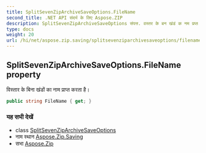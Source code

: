 ```yaml
---
title: SplitSevenZipArchiveSaveOptions.FileName
second_title: .NET API संदर्भ के लिए Aspose.ZIP
description: SplitSevenZipArchiveSaveOptions संपत्त. वस्तर के बन खंडं क नम प्रप्त करत है
type: docs
weight: 20
url: /hi/net/aspose.zip.saving/splitsevenziparchivesaveoptions/filename/
---
```

## SplitSevenZipArchiveSaveOptions.FileName property

विस्तार के बिना खंडों का नाम प्राप्त करता है।

```csharp
public string FileName { get; }
```

### यह सभी देखें

* class [SplitSevenZipArchiveSaveOptions](../)
* नाम स्थान [Aspose.Zip.Saving](../../splitsevenziparchivesaveoptions/)
* सभा [Aspose.Zip](../../../)


